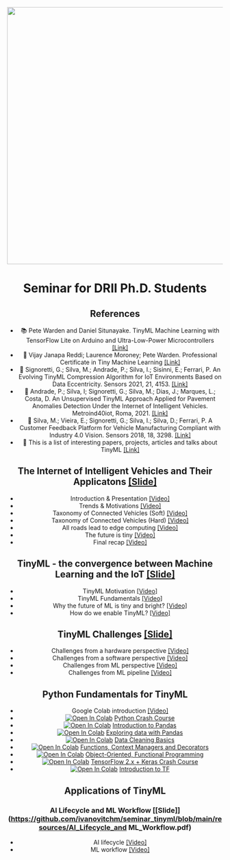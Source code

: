 <center><img width="600" src="https://drive.google.com/uc?export=view&id=1NQ-NZM6gYSkL66tGl2iqA0ZCK3yrNy8C"></center>
<center>

# Seminar for DRII Ph.D. Students

## References

- :books: Pete Warden and Daniel Situnayake. TinyML Machine Learning with TensorFlow Lite on Arduino and Ultra-Low-Power Microcontrollers [[Link]](https://tinymlbook.com/)
- :school: Vijay Janapa Reddi; Laurence Moroney; Pete Warden. Professional Certificate in Tiny Machine Learning [[Link]](https://www.edx.org/professional-certificate/harvardx-tiny-machine-learning)
- :page_with_curl: Signoretti, G.; Silva, M.; Andrade, P.; Silva, I.; Sisinni, E.; Ferrari, P. An Evolving TinyML Compression Algorithm for IoT Environments Based on Data Eccentricity. Sensors 2021, 21, 4153. [[Link]](https://www.mdpi.com/1424-8220/21/12/4153)
- :page_with_curl: Andrade, P.; Silva, I; Signoretti, G.; Silva, M.; Dias, J.; Marques, L.; Costa, D. An Unsupervised TinyML Approach Applied for Pavement Anomalies Detection Under the Internet of Intelligent Vehicles. Metroind40iot, Roma, 2021. [[Link]](https://www.metroind40iot.org/MetroInd2021_FinalProgram_v3.pdf)
- :page_with_curl: Silva, M.; Vieira, E.; Signoretti, G.; Silva, I.; Silva, D.; Ferrari, P. A Customer Feedback Platform for Vehicle Manufacturing Compliant with Industry 4.0 Vision. Sensors 2018, 18, 3298. [[Link]](https://www.mdpi.com/1424-8220/18/10/3298)
- :mega: This is a list of interesting papers, projects, articles and talks about TinyML [[Link]](https://github.com/gigwegbe/tinyml-papers-and-projects)

## The Internet of Intelligent Vehicles and Their Applicatons [[Slide]](https://github.com/ivanovitchm/seminar_tinyml/blob/main/resources/connected_vehicles.pdf)

- Introduction & Presentation [[Video]](https://www.loom.com/share/69de1084f06e476cba061605fb7a9f76)
- Trends & Motivations [[Video]](https://www.loom.com/share/f4b68f5442cf4dff995b8c029225a67c)
- Taxonomy of Connected Vehicles (Soft) [[Video]](https://www.loom.com/share/e5dfe85bdf474382b6567325f5d79bd4)
- Taxonomy of Connected Vehicles (Hard) [[Video]](https://www.loom.com/share/9c2884600ba84c73906c0878fe576ee2)
- All roads lead to edge computing [[Video]](https://www.loom.com/share/215e7cff4e2a43cdb61b9db098dd3224)
- The future is tiny [[Video]](https://www.loom.com/share/15b3068793bb4bab9980b5b82b0ed766)
- Final recap [[Video]](https://www.loom.com/share/1bae26b8279944f89516229e4494ecc8)

## TinyML - the convergence between Machine Learning and the IoT [[Slide]](https://github.com/ivanovitchm/seminar_tinyml/blob/main/resources/FundamentalsTinyML.pdf)

- TinyML Motivation [[Video]](https://www.loom.com/share/15d0cbe542a44b9e9c66675603d3c168)
- TinyML Fundamentals [[Video]](https://www.loom.com/share/6e0e8e8de0e946b389acb8fee892d44c)
- Why the future of ML is tiny and bright? [[Video]](https://www.loom.com/share/556cd84821964ba481d6c22e4f61427a)
- How do we enable TinyML? [[Video]](https://www.loom.com/share/2aab8b80908d40b88f078355bade02f0)

## TinyML Challenges [[Slide]](https://github.com/ivanovitchm/seminar_tinyml/blob/main/resources/ChallengesTinyML.pdf)

- Challenges from a hardware perspective [[Video]](https://www.loom.com/share/3611dffa4baf4807b79cb99b82662b86)
- Challenges from a software perspective [[Video]](https://www.loom.com/share/d6ae3f5c6b114b06940100bb6ccfe333)
- Challenges from ML perspective [[Video]](https://www.loom.com/share/b4bfdae510ce4f9691c224e46718670b)
- Challenges from ML pipeline [[Video]](https://www.loom.com/share/14397eb5aed1435093b41d206f1759e1)

## Python Fundamentals for TinyML

- Google Colab introduction [[Video]](https://www.loom.com/share/4eaeecb0dd424934be99033d0128379b)
- [![Open In Colab](https://colab.research.google.com/assets/colab-badge.svg)](http://colab.research.google.com/github/ivanovitchm/seminar_tinyml/blob/main/resources/Notebooks/Task%20%2301%20-%20Python%20crash%20course.ipynb) [Python Crash Course](https://github.com/ivanovitchm/seminar_tinyml/blob/main/resources/Notebooks/Task%20%2301%20-%20Python%20crash%20course.ipynb)
- [![Open In Colab](https://colab.research.google.com/assets/colab-badge.svg)](http://colab.research.google.com/github/ivanovitchm/seminar_tinyml/blob/main/resources/Notebooks/Task%20%2302%20-%20Introduction%20to%20pandas.ipynb) [Introduction to Pandas](https://github.com/ivanovitchm/seminar_tinyml/blob/main/resources/Notebooks/Task%20%2302%20-%20Introduction%20to%20pandas.ipynb)
- [![Open In Colab](https://colab.research.google.com/assets/colab-badge.svg)](http://colab.research.google.com/github/ivanovitchm/seminar_tinyml/blob/main/resources/Notebooks/Task%20%2303%20-%20Exploring%20Data%20with%20pandas.ipynb) [Exploring data with Pandas](https://github.com/ivanovitchm/seminar_tinyml/blob/main/resources/Notebooks/Task%20%2303%20-%20Exploring%20Data%20with%20pandas.ipynb)
- [![Open In Colab](https://colab.research.google.com/assets/colab-badge.svg)](http://colab.research.google.com/github/ivanovitchm/seminar_tinyml/blob/main/resources/Notebooks/Task%20%2304%20-%20Data%20Cleaning%20Basics.ipynb) [Data Cleaning Basics](https://github.com/ivanovitchm/seminar_tinyml/blob/main/resources/Notebooks/Task%20%2304%20-%20Data%20Cleaning%20Basics.ipynb)
- [![Open In Colab](https://colab.research.google.com/assets/colab-badge.svg)](http://colab.research.google.com/github/ivanovitchm/seminar_tinyml/blob/main/resources/Notebooks/Task%20%2305%20-%20Functions%2C%20Context%20Managers%20and%20Decorators.ipynb) [Functions, Context Managers and Decorators](https://github.com/ivanovitchm/seminar_tinyml/blob/main/resources/Notebooks/Task%20%2305%20-%20Functions%2C%20Context%20Managers%20and%20Decorators.ipynb)
- [![Open In Colab](https://colab.research.google.com/assets/colab-badge.svg)](http://colab.research.google.com/github/ivanovitchm/seminar_tinyml/blob/main/resources/Notebooks/Task%20%2306%20-%20Object-Oriented%2C%20Fiunctional%20Programming.ipynb) [Object-Oriented, Functional Programming](https://github.com/ivanovitchm/seminar_tinyml/blob/main/resources/Notebooks/Task%20%2306%20-%20Object-Oriented%2C%20Fiunctional%20Programming.ipynb)
- [![Open In Colab](https://colab.research.google.com/assets/colab-badge.svg)](http://colab.research.google.com/github/ivanovitchm/seminar_tinyml/blob/main/resources/Notebooks/Task%20%2307%20-%20TensorFlow%202.x%20%2B%20Keras%20Crash%20Course.ipynb) [TensorFlow 2.x + Keras Crash Course](https://github.com/ivanovitchm/seminar_tinyml/blob/main/resources/Notebooks/Task%20%2307%20-%20TensorFlow%202.x%20%2B%20Keras%20Crash%20Course.ipynb)
- [![Open In Colab](https://colab.research.google.com/assets/colab-badge.svg)](http://colab.research.google.com/github/ivanovitchm/seminar_tinyml/blob/main/resources/Notebooks/Task%20%2308%20-%20Introduction%20to%20TF.ipynb) [Introduction to TF](https://github.com/ivanovitchm/seminar_tinyml/blob/main/resources/Notebooks/Task%20%2308%20-%20Introduction%20to%20TF.ipynb)

## Applications of TinyML


### AI Lifecycle and ML Workflow [[Slide]](https://github.com/ivanovitchm/seminar_tinyml/blob/main/resources/AI_Lifecycle_and ML_Workflow.pdf)

- AI lifecycle [[Video]](https://www.loom.com/share/3a0662a0b66941d1acbe46739d4d935e)
- ML workflow [[Video]](https://www.loom.com/share/c82234303d19447e85512f545ca46a72) 


